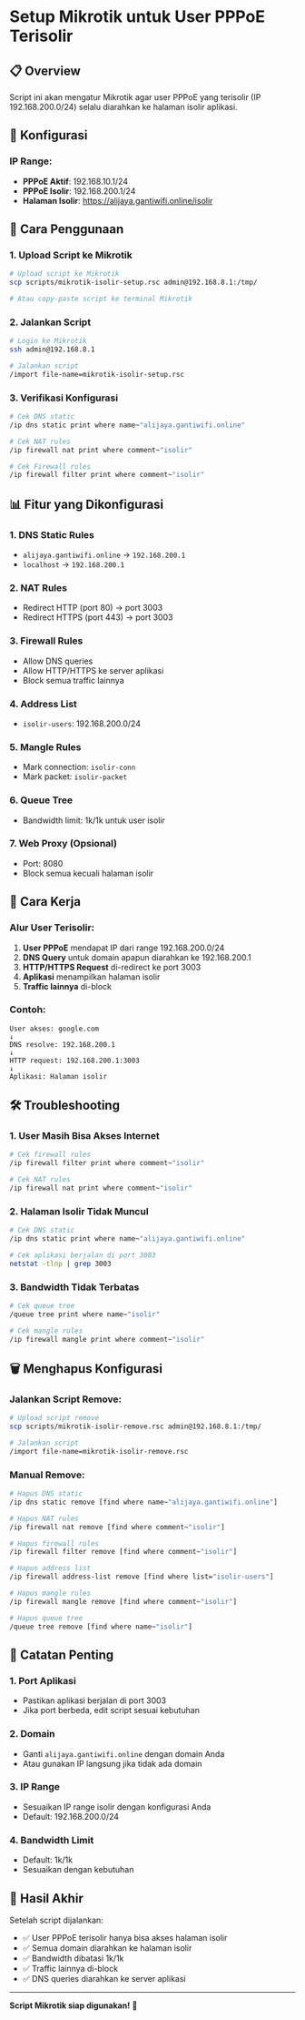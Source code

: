 # Setup Mikrotik untuk User PPPoE Terisolir

## 📋 Overview

Script ini akan mengatur Mikrotik agar user PPPoE yang terisolir (IP 192.168.200.0/24) selalu diarahkan ke halaman isolir aplikasi.

## 🔧 Konfigurasi

### **IP Range:**
- **PPPoE Aktif**: 192.168.10.1/24
- **PPPoE Isolir**: 192.168.200.1/24
- **Halaman Isolir**: https://alijaya.gantiwifi.online/isolir

## 🚀 Cara Penggunaan

### **1. Upload Script ke Mikrotik**

```bash
# Upload script ke Mikrotik
scp scripts/mikrotik-isolir-setup.rsc admin@192.168.8.1:/tmp/

# Atau copy-paste script ke terminal Mikrotik
```

### **2. Jalankan Script**

```bash
# Login ke Mikrotik
ssh admin@192.168.8.1

# Jalankan script
/import file-name=mikrotik-isolir-setup.rsc
```

### **3. Verifikasi Konfigurasi**

```bash
# Cek DNS static
/ip dns static print where name~"alijaya.gantiwifi.online"

# Cek NAT rules
/ip firewall nat print where comment~"isolir"

# Cek Firewall rules
/ip firewall filter print where comment~"isolir"
```

## 📊 Fitur yang Dikonfigurasi

### **1. DNS Static Rules**
- `alijaya.gantiwifi.online` → `192.168.200.1`
- `localhost` → `192.168.200.1`

### **2. NAT Rules**
- Redirect HTTP (port 80) → port 3003
- Redirect HTTPS (port 443) → port 3003

### **3. Firewall Rules**
- Allow DNS queries
- Allow HTTP/HTTPS ke server aplikasi
- Block semua traffic lainnya

### **4. Address List**
- `isolir-users`: 192.168.200.0/24

### **5. Mangle Rules**
- Mark connection: `isolir-conn`
- Mark packet: `isolir-packet`

### **6. Queue Tree**
- Bandwidth limit: 1k/1k untuk user isolir

### **7. Web Proxy (Opsional)**
- Port: 8080
- Block semua kecuali halaman isolir

## 🔄 Cara Kerja

### **Alur User Terisolir:**
1. **User PPPoE** mendapat IP dari range 192.168.200.0/24
2. **DNS Query** untuk domain apapun diarahkan ke 192.168.200.1
3. **HTTP/HTTPS Request** di-redirect ke port 3003
4. **Aplikasi** menampilkan halaman isolir
5. **Traffic lainnya** di-block

### **Contoh:**
```
User akses: google.com
↓
DNS resolve: 192.168.200.1
↓
HTTP request: 192.168.200.1:3003
↓
Aplikasi: Halaman isolir
```

## 🛠️ Troubleshooting

### **1. User Masih Bisa Akses Internet**
```bash
# Cek firewall rules
/ip firewall filter print where comment~"isolir"

# Cek NAT rules
/ip firewall nat print where comment~"isolir"
```

### **2. Halaman Isolir Tidak Muncul**
```bash
# Cek DNS static
/ip dns static print where name~"alijaya.gantiwifi.online"

# Cek aplikasi berjalan di port 3003
netstat -tlnp | grep 3003
```

### **3. Bandwidth Tidak Terbatas**
```bash
# Cek queue tree
/queue tree print where name~"isolir"

# Cek mangle rules
/ip firewall mangle print where comment~"isolir"
```

## 🗑️ Menghapus Konfigurasi

### **Jalankan Script Remove:**
```bash
# Upload script remove
scp scripts/mikrotik-isolir-remove.rsc admin@192.168.8.1:/tmp/

# Jalankan script
/import file-name=mikrotik-isolir-remove.rsc
```

### **Manual Remove:**
```bash
# Hapus DNS static
/ip dns static remove [find where name~"alijaya.gantiwifi.online"]

# Hapus NAT rules
/ip firewall nat remove [find where comment~"isolir"]

# Hapus firewall rules
/ip firewall filter remove [find where comment~"isolir"]

# Hapus address list
/ip firewall address-list remove [find where list="isolir-users"]

# Hapus mangle rules
/ip firewall mangle remove [find where comment~"isolir"]

# Hapus queue tree
/queue tree remove [find where name~"isolir"]
```

## 📝 Catatan Penting

### **1. Port Aplikasi**
- Pastikan aplikasi berjalan di port 3003
- Jika port berbeda, edit script sesuai kebutuhan

### **2. Domain**
- Ganti `alijaya.gantiwifi.online` dengan domain Anda
- Atau gunakan IP langsung jika tidak ada domain

### **3. IP Range**
- Sesuaikan IP range isolir dengan konfigurasi Anda
- Default: 192.168.200.0/24

### **4. Bandwidth Limit**
- Default: 1k/1k
- Sesuaikan dengan kebutuhan

## 🎯 Hasil Akhir

Setelah script dijalankan:
- ✅ User PPPoE terisolir hanya bisa akses halaman isolir
- ✅ Semua domain diarahkan ke halaman isolir
- ✅ Bandwidth dibatasi 1k/1k
- ✅ Traffic lainnya di-block
- ✅ DNS queries diarahkan ke server aplikasi

---

**Script Mikrotik siap digunakan!** 🚀
